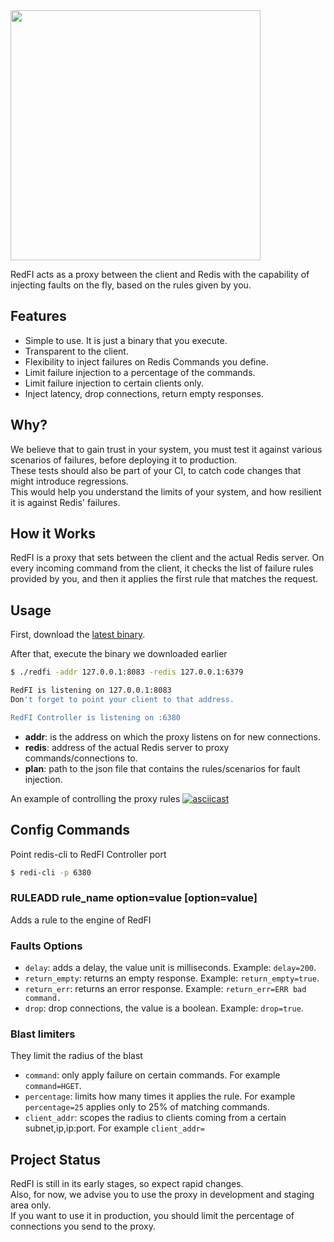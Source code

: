 <img src="https://raw.githubusercontent.com/redfi/redfi/master/static/redfi@2x.png" width="400px">

RedFI acts as a proxy between the client and Redis with the capability
of injecting faults on the fly, based on the rules given by you.

## Features
- Simple to use. It is just a binary that you execute.
- Transparent to the client.
- Flexibility to inject failures on Redis Commands you define.
- Limit failure injection to a percentage of the commands.
- Limit failure injection to certain clients only.
- Inject latency, drop connections, return empty responses.

## Why?
We believe that to gain trust in your system,
you must test it against various scenarios of failures, before deploying it to production.  
These tests should also be part of your CI, to catch code changes that might introduce regressions.  
This would help you understand the limits of your system, and how resilient it is against Redis' failures.

## How it Works
RedFI is a proxy that sets between the client and the actual Redis server. On every incoming command from the client, it checks the list of failure rules provided by you, and then it applies the first rule that matches the request.

## Usage
First, download the [latest binary](https://github.com/redfi/redfi/releases/tag/v0.1).

After that, execute the binary we downloaded earlier
```bash
$ ./redfi -addr 127.0.0.1:8083 -redis 127.0.0.1:6379

RedFI is listening on 127.0.0.1:8083
Don't forget to point your client to that address.

RedFI Controller is listening on :6380
```
- **addr**: is the address on which the proxy listens on for new connections.
- **redis**: address of the actual Redis server to proxy commands/connections to.
- **plan**: path to the json file that contains the rules/scenarios for fault injection.

An example of controlling the proxy rules
[![asciicast](https://asciinema.org/a/CJyxhZXfk7aaGJ9qfU865Gcy6.png)](https://asciinema.org/a/CJyxhZXfk7aaGJ9qfU865Gcy6)

## Config Commands

Point redis-cli to RedFI Controller port
```bash
$ redi-cli -p 6380
```

### RULEADD rule_name option=value [option=value]
Adds a rule to the engine of RedFI

### Faults Options
- `delay`: adds a delay, the value unit is milliseconds. Example: `delay=200`.
- `return_empty`: returns an empty response. Example: `return_empty=true`.
- `return_err`: returns an error response. Example: `return_err=ERR bad command.`
- `drop`: drop connections, the value is a boolean. Example: `drop=true`.

### Blast limiters
They limit the radius of the blast
- `command`: only apply failure on certain commands. For example `command=HGET`.
- `percentage`: limits how many times it applies the rule. For example `percentage=25` applies only to 25% of matching commands.
- `client_addr`: scopes the radius to clients coming from a certain subnet,ip,ip:port. For example `client_addr=`

## Project Status
RedFI is still in its early stages, so expect rapid changes.  
Also, for now, we advise you to use the proxy in development and staging area only.  
If you want to use it in production, you should limit the percentage of connections you send to the proxy.